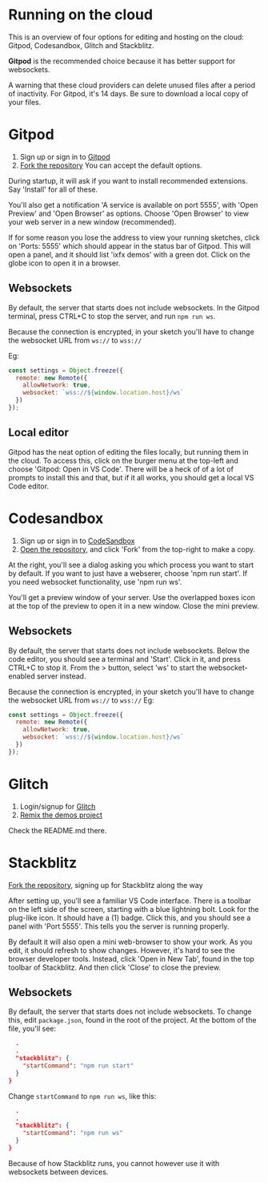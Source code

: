 # Running on the cloud

This is an overview of four options for editing and hosting on the cloud: Gitpod, Codesandbox, Glitch and Stackblitz.

**Gitpod** is the recommended choice because it has better support for websockets.

A warning that these cloud providers can delete unused files after a period of inactivity. For Gitpod, it's 14 days. Be sure to download a local copy of your files.

# Gitpod

1. Sign up or sign in to [Gitpod](https://gitpod.io)
2. [Fork the repository](https://gitpod.io/#https://github.com/ClintH/ixfx-demos-npm) You can accept the default options. 

During startup, it will ask if you want to install recommended extensions. Say 'Install' for all of these.

You'll also get a notification 'A service is available on port 5555', with 'Open Preview' and 'Open Browser' as options. Choose 'Open Browser' to view your web server in a new window (recommended).

If for some reason you lose the address to view your running sketches, click on 'Ports: 5555' which should appear in the status bar of Gitpod. This will open a panel, and it should list 'ixfx demos' with a green dot. Click on the globe icon to open it in a browser.

## Websockets

By default, the server that starts does not include websockets. In the Gitpod terminal, press CTRL+C to stop the server, and run `npm run ws`.

Because the connection is encrypted, in your sketch you'll have to change the websocket URL from `ws://` to `wss://`

Eg:

```js
const settings = Object.freeze({
  remote: new Remote({
    allowNetwork: true,
    websocket: `wss://${window.location.host}/ws`
  })
});
```

## Local editor

Gitpod has the neat option of editing the files locally, but running them in the cloud. To access this, click on the burger menu at the top-left and choose 'Gitpod: Open in VS Code'. There will be a heck of of a lot of prompts to install this and that, but if it all works, you should get a local VS Code editor.

# Codesandbox

1. Sign up or sign in to [CodeSandbox](https://codesandbox.io/)
2. [Open the repository](https://githubbox.com/clinth/ixfx-demos-npm), and click 'Fork' from the top-right to make a copy.

At the right, you'll see a dialog asking you which process you want to start by default. If you want to just have a webserer, choose 'npm run start'. If you need websocket functionality, use 'npm run ws'.

You'll get a preview window of your server. Use the overlapped boxes icon at the top of the preview to open it in a new window. Close the mini preview.

## Websockets

By default, the server that starts does not include websockets. Below the code editor, you should see a terminal and 'Start'. Click in it, and press CTRL+C to stop it. From the > button, select 'ws' to start the websocket-enabled server instead.

Because the connection is encrypted, in your sketch you'll have to change the websocket URL from `ws://` to `wss://`
Eg:

```js
const settings = Object.freeze({
  remote: new Remote({
    allowNetwork: true,
    websocket: `wss://${window.location.host}/ws`
  })
});
```

# Glitch

1. Login/signup for [Glitch](https://glitch.com)
2. [Remix the demos project](https://glitch.com/edit/#!/ixfx-demos)

Check the README.md there.

# Stackblitz

[Fork the repository](https://stackblitz.com/github/clinth/ixfx-demos-npm/), signing up for Stackblitz along the way

After setting up, you'll see a familiar VS Code interface. There is a toolbar on the left side of the screen, starting with a blue lightning bolt. Look for the plug-like icon. It should have a (1) badge. Click this, and you should see a panel with 'Port 5555'. This tells you the server is running properly.

By default it will also open a mini web-browser to show your work. As you edit, it should refresh to show changes. However, it's hard to see the browser developer tools.  Instead, click 'Open in New Tab', found in the top toolbar of Stackblitz. And then click 'Close' to close the preview.

## Websockets

By default, the server that starts does not include websockets. To change this, edit `package.json`, found in the root of the project. At the bottom of the file, you'll see:

```json
  .
  .
  "stackblitz": {
    "startCommand": "npm run start"
  }
}
```

Change `startCommand` to `npm run ws`, like this:
```json
  .
  .
  "stackblitz": {
    "startCommand": "npm run ws"
  }
}
```

Because of how Stackblitz runs, you cannot however use it with websockets between devices.